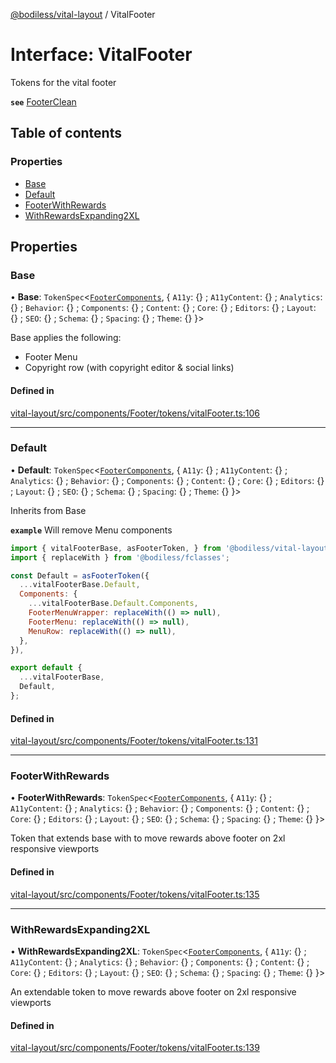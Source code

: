 [@bodiless/vital-layout](../README.md) / VitalFooter

# Interface: VitalFooter

Tokens for the vital footer

**`see`** [FooterClean](../README.md#footerclean)

## Table of contents

### Properties

- [Base](VitalFooter.md#base)
- [Default](VitalFooter.md#default)
- [FooterWithRewards](VitalFooter.md#footerwithrewards)
- [WithRewardsExpanding2XL](VitalFooter.md#withrewardsexpanding2xl)

## Properties

### Base

• **Base**: `TokenSpec`<[`FooterComponents`](FooterComponents.md), { `A11y`: {} ; `A11yContent`: {} ; `Analytics`: {} ; `Behavior`: {} ; `Components`: {} ; `Content`: {} ; `Core`: {} ; `Editors`: {} ; `Layout`: {} ; `SEO`: {} ; `Schema`: {} ; `Spacing`: {} ; `Theme`: {}  }\>

Base applies the following:
- Footer Menu
- Copyright row (with copyright editor & social links)

#### Defined in

[vital-layout/src/components/Footer/tokens/vitalFooter.ts:106](https://github.com/johnsonandjohnson/Bodiless-JS/blob/613288855/packages/vital-layout/src/components/Footer/tokens/vitalFooter.ts#L106)

___

### Default

• **Default**: `TokenSpec`<[`FooterComponents`](FooterComponents.md), { `A11y`: {} ; `A11yContent`: {} ; `Analytics`: {} ; `Behavior`: {} ; `Components`: {} ; `Content`: {} ; `Core`: {} ; `Editors`: {} ; `Layout`: {} ; `SEO`: {} ; `Schema`: {} ; `Spacing`: {} ; `Theme`: {}  }\>

Inherits from Base

**`example`** Will remove Menu components
```js
import { vitalFooterBase, asFooterToken, } from '@bodiless/vital-layout';
import { replaceWith } from '@bodiless/fclasses';

const Default = asFooterToken({
  ...vitalFooterBase.Default,
  Components: {
    ...vitalFooterBase.Default.Components,
    FooterMenuWrapper: replaceWith(() => null),
    FooterMenu: replaceWith(() => null),
    MenuRow: replaceWith(() => null),
  },
}),

export default {
  ...vitalFooterBase,
  Default,
};
```

#### Defined in

[vital-layout/src/components/Footer/tokens/vitalFooter.ts:131](https://github.com/johnsonandjohnson/Bodiless-JS/blob/613288855/packages/vital-layout/src/components/Footer/tokens/vitalFooter.ts#L131)

___

### FooterWithRewards

• **FooterWithRewards**: `TokenSpec`<[`FooterComponents`](FooterComponents.md), { `A11y`: {} ; `A11yContent`: {} ; `Analytics`: {} ; `Behavior`: {} ; `Components`: {} ; `Content`: {} ; `Core`: {} ; `Editors`: {} ; `Layout`: {} ; `SEO`: {} ; `Schema`: {} ; `Spacing`: {} ; `Theme`: {}  }\>

Token that extends base with to move rewards above footer on 2xl responsive viewports

#### Defined in

[vital-layout/src/components/Footer/tokens/vitalFooter.ts:135](https://github.com/johnsonandjohnson/Bodiless-JS/blob/613288855/packages/vital-layout/src/components/Footer/tokens/vitalFooter.ts#L135)

___

### WithRewardsExpanding2XL

• **WithRewardsExpanding2XL**: `TokenSpec`<[`FooterComponents`](FooterComponents.md), { `A11y`: {} ; `A11yContent`: {} ; `Analytics`: {} ; `Behavior`: {} ; `Components`: {} ; `Content`: {} ; `Core`: {} ; `Editors`: {} ; `Layout`: {} ; `SEO`: {} ; `Schema`: {} ; `Spacing`: {} ; `Theme`: {}  }\>

An extendable token to move rewards above footer on 2xl responsive viewports

#### Defined in

[vital-layout/src/components/Footer/tokens/vitalFooter.ts:139](https://github.com/johnsonandjohnson/Bodiless-JS/blob/613288855/packages/vital-layout/src/components/Footer/tokens/vitalFooter.ts#L139)
